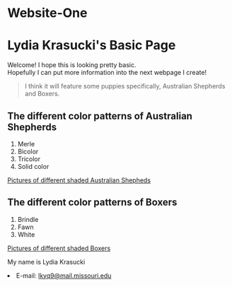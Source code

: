 # Website-One
<!DOCTYPE html>
<html lang = "en">
<head>
<title>Lydia Krasucki's Basic Page</title>
<meta charset = "utf-8">
</head>
<body>
<h1>Lydia Krasucki's Basic Page</h1>
<p>Welcome! I hope this is looking pretty basic.<br> 
Hopefully I can put more information into the next webpage I create!</p>
<blockquote>
I think it will feature some puppies specifically, Australian Shepherds and Boxers.
</blockquote>
<h2>The different color patterns of Australian Shepherds</h2>
<ol>
<li>Merle</li>
<li>Bicolor</li>
<li>Tricolor</li>
<li>Solid color</li>
</ol>
<a href = "http://www.australian-shepherd-lovers.com/colors-markings-aussie.html">Pictures of different shaded Australian Shepheds</a>
<h2>The different color patterns of Boxers</h2>
<ol>
<li>Brindle</li>
<li>Fawn</li>
<li>White</li>
</ol>
<a href = "http://www.allboxerinfo.com/boxer-dog-colors">Pictures of different shaded Boxers</a>

<p>My name is Lydia Krasucki</p>
<li>E-mail:
<a href="mailto:lkyq9@mail.missouri.edu">lkyq9@mail.missouri.edu </a>
</li>
</body>
</html>
